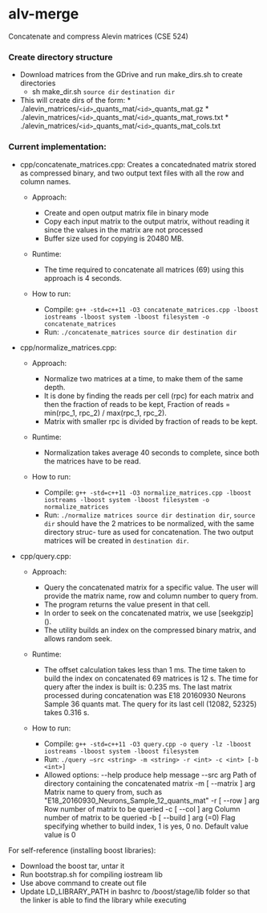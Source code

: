# alv-merge
Concatenate and compress Alevin matrices (CSE 524)

### Create directory structure
* Download matrices from the GDrive and run make\_dirs.sh to create directories
	* sh make\_dir.sh `source dir` `destination dir`
* This will create dirs of the form:
        * ./alevin\_matrices/`<id>`\_quants\_mat/`<id>`\_quants\_mat.gz
        * ./alevin\_matrices/`<id>`\_quants\_mat/`<id>`\_quants\_mat\_rows.txt
        * ./alevin\_matrices/`<id>`\_quants\_mat/`<id>`\_quants\_mat\_cols.txt 

### Current implementation:
* cpp/concatenate\_matrices.cpp: Creates a concatednated matrix stored as compressed binary, and two output text files with all the
row and column names.

  * Approach:
    * Create and open output matrix file in binary mode
    * Copy each input matrix to the output matrix, without reading it since the values in the matrix are not processed
    * Buffer size used for copying is 20480 MB.

  * Runtime:
    * The time required to concatenate all matrices (69) using this approach is 4 seconds.

  * How to run:
    * Compile: `g++ -std=c++11 -O3 concatenate_matrices.cpp -lboost iostreams -lboost system -lboost filesystem -o concatenate_matrices`
    * Run: `./concatenate_matrices source dir destination dir`

* cpp/normalize\_matrices.cpp:
  * Approach:
    * Normalize two matrices at a time, to make them of the same depth. 
    * It is done by finding the reads per cell (rpc) for each matrix and then the fraction of reads to be kept, Fraction of reads = min(rpc\_1, rpc\_2) / max(rpc\_1, rpc\_2).
    * Matrix with smaller rpc is divided by fraction of reads to be kept.

  * Runtime:
    * Normalization takes average 40 seconds to complete, since both the matrices have to be read.

  * How to run:
    * Compile: `g++ -std=c++11 -O3 normalize_matrices.cpp -lboost iostreams -lboost system -lboost filesystem -o normalize_matrices`
    * Run: `./normalize matrices source dir destination dir`, `source dir` should have the 2 matrices to be normalized, with the same directory struc-
ture as used for concatenation. The two output matrices will be created in `destination dir`.

* cpp/query.cpp:
  * Approach:
    * Query the concatenated matrix for a specific value. The user will provide the matrix name, row and column number to query from.
    * The program returns the value present in that cell.
    * In order to seek on the concatenated matrix, we use [seekgzip] ().
    * The utility builds an index on the compressed binary matrix, and allows random seek.

  * Runtime:
    * The offset calculation takes less than 1 ms. The time taken to build the index on concatenated 69 matrices is 12 s. 
      The time for query after the index is built is: 0.235 ms. The last matrix processed during concatenation was E18 20160930 Neurons Sample 36 quants mat. 
      The query for its last cell (12082, 52325) takes 0.316 s.

  * How to run:
    * Compile: `g++ -std=c++11 -O3 query.cpp -o query -lz -lboost iostreams -lboost system -lboost filesystem`
    * Run: `./query –src <string> -m <string> -r <int> -c <int> [-b <int>]`
    * Allowed options:
	  --help                  produce help message
	  --src arg               Path of directory containing the concatenated matrix
	  -m [ --matrix ] arg     Matrix name to query from, such as
        	                  "E18_20160930_Neurons_Sample_12_quants_mat"
	  -r [ --row ] arg        Row number of matrix to be queried
	  -c [ --col ] arg        Column number of matrix to be queried
	  -b [ --build ] arg (=0) Flag specifying whether to build index, 1 is yes, 0
                          no. Default value value is 0


For self-reference (installing boost libraries):
* Download the boost tar, untar it
* Run bootstrap.sh for compiling iostream lib
* Use above command to create out file
* Update LD\_LIBRARY\_PATH in bashrc to /boost/stage/lib folder so that the linker is able to find the library while executing

